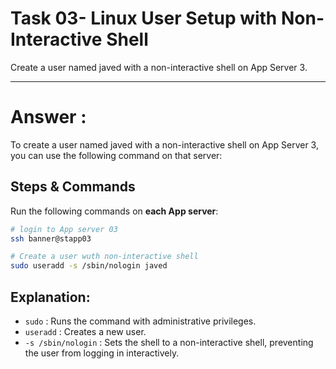 # Task 03- Linux User Setup with Non-Interactive Shell


Create a user named javed with a non-interactive shell on App Server 3.


---
# Answer : 

To create a user named javed with a non-interactive shell on App Server 3, you can use the following command on that server:

## Steps & Commands

Run the following commands on **each App server**:

```bash
# login to App server 03
ssh banner@stapp03

# Create a user wuth non-interactive shell
sudo useradd -s /sbin/nologin javed 
```
## Explanation:

- `sudo` : Runs the command with administrative privileges.
- `useradd` : Creates a new user.
 - `-s /sbin/nologin` : Sets the shell to a non-interactive shell, preventing the user from logging in interactively.




